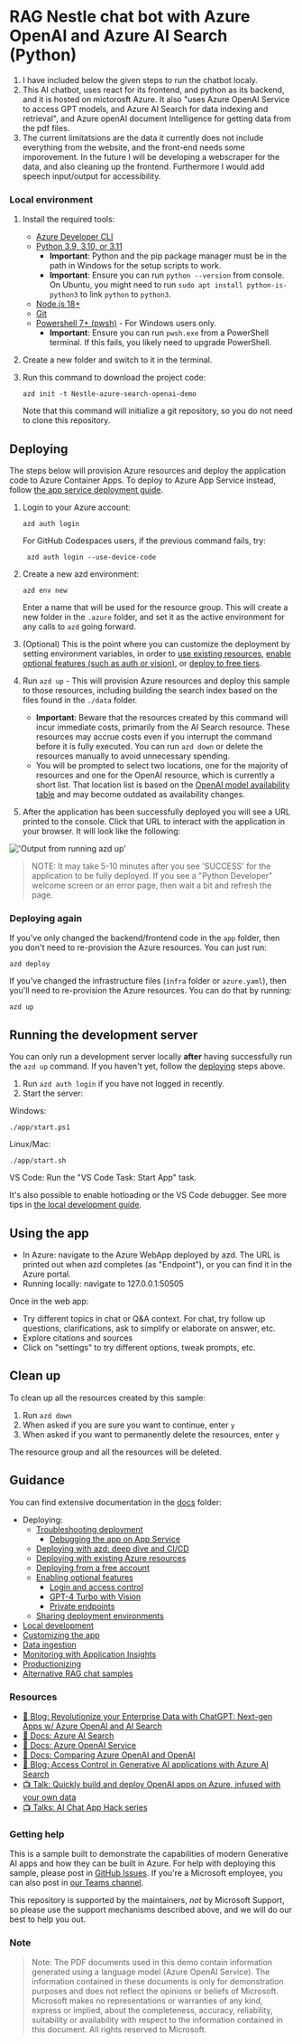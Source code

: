 <!--
---
name: RAG chat app with your data (Python)
description: Chat with your domain data using Azure OpenAI and Azure AI Search.
languages:
- python
- typescript
- bicep
- azdeveloper
products:
- azure-openai
- azure-cognitive-search
- azure-app-service
- azure
page_type: sample
urlFragment: azure-search-openai-demo
---
-->

# RAG Nestle chat bot with Azure OpenAI and Azure AI Search (Python)

1. I have included below the given steps to run the chatbot localy.
2. This AI chatbot, uses react for its frontend, and python as its backend, and it is hosted on mictorosft Azure. It also "uses Azure OpenAI Service to access GPT models, and Azure AI Search for data indexing and retrieval", and Azure openAI document Intelligence for getting data from the pdf files.
3. The current limitatsions are the data it currently does not include everything from the website, and the front-end needs some imporovement. In the future I will be developing a webscraper for the data, and also cleaning up the frontend. Furthermore I would add speech input/output for accessibility.


### Local environment

1. Install the required tools:

    - [Azure Developer CLI](https://aka.ms/azure-dev/install)
    - [Python 3.9, 3.10, or 3.11](https://www.python.org/downloads/)
      - **Important**: Python and the pip package manager must be in the path in Windows for the setup scripts to work.
      - **Important**: Ensure you can run `python --version` from console. On Ubuntu, you might need to run `sudo apt install python-is-python3` to link `python` to `python3`.
    - [Node.js 18+](https://nodejs.org/download/)
    - [Git](https://git-scm.com/downloads)
    - [Powershell 7+ (pwsh)](https://github.com/powershell/powershell) - For Windows users only.
      - **Important**: Ensure you can run `pwsh.exe` from a PowerShell terminal. If this fails, you likely need to upgrade PowerShell.

2. Create a new folder and switch to it in the terminal.
3. Run this command to download the project code:

    ```shell
    azd init -t Nestle-azure-search-openai-demo
    ```

    Note that this command will initialize a git repository, so you do not need to clone this repository.

## Deploying

The steps below will provision Azure resources and deploy the application code to Azure Container Apps. To deploy to Azure App Service instead, follow [the app service deployment guide](docs/azure_app_service.md).

1. Login to your Azure account:

    ```shell
    azd auth login
    ```

    For GitHub Codespaces users, if the previous command fails, try:

   ```shell
    azd auth login --use-device-code
    ```

1. Create a new azd environment:

    ```shell
    azd env new
    ```

    Enter a name that will be used for the resource group.
    This will create a new folder in the `.azure` folder, and set it as the active environment for any calls to `azd` going forward.
1. (Optional) This is the point where you can customize the deployment by setting environment variables, in order to [use existing resources](docs/deploy_existing.md), [enable optional features (such as auth or vision)](docs/deploy_features.md), or [deploy to free tiers](docs/deploy_lowcost.md).
1. Run `azd up` - This will provision Azure resources and deploy this sample to those resources, including building the search index based on the files found in the `./data` folder.
    - **Important**: Beware that the resources created by this command will incur immediate costs, primarily from the AI Search resource. These resources may accrue costs even if you interrupt the command before it is fully executed. You can run `azd down` or delete the resources manually to avoid unnecessary spending.
    - You will be prompted to select two locations, one for the majority of resources and one for the OpenAI resource, which is currently a short list. That location list is based on the [OpenAI model availability table](https://learn.microsoft.com/azure/cognitive-services/openai/concepts/models#model-summary-table-and-region-availability) and may become outdated as availability changes.
1. After the application has been successfully deployed you will see a URL printed to the console.  Click that URL to interact with the application in your browser.
It will look like the following:

!['Output from running azd up'](docs/images/endpoint.png)

> NOTE: It may take 5-10 minutes after you see 'SUCCESS' for the application to be fully deployed. If you see a "Python Developer" welcome screen or an error page, then wait a bit and refresh the page.

### Deploying again

If you've only changed the backend/frontend code in the `app` folder, then you don't need to re-provision the Azure resources. You can just run:

```shell
azd deploy
```

If you've changed the infrastructure files (`infra` folder or `azure.yaml`), then you'll need to re-provision the Azure resources. You can do that by running:

```shell
azd up
```

## Running the development server

You can only run a development server locally **after** having successfully run the `azd up` command. If you haven't yet, follow the [deploying](#deploying) steps above.

1. Run `azd auth login` if you have not logged in recently.
2. Start the server:

  Windows:

  ```shell
  ./app/start.ps1
  ```

  Linux/Mac:

  ```shell
  ./app/start.sh
  ```

  VS Code: Run the "VS Code Task: Start App" task.

It's also possible to enable hotloading or the VS Code debugger.
See more tips in [the local development guide](docs/localdev.md).

## Using the app

- In Azure: navigate to the Azure WebApp deployed by azd. The URL is printed out when azd completes (as "Endpoint"), or you can find it in the Azure portal.
- Running locally: navigate to 127.0.0.1:50505

Once in the web app:

- Try different topics in chat or Q&A context. For chat, try follow up questions, clarifications, ask to simplify or elaborate on answer, etc.
- Explore citations and sources
- Click on "settings" to try different options, tweak prompts, etc.

## Clean up

To clean up all the resources created by this sample:

1. Run `azd down`
2. When asked if you are sure you want to continue, enter `y`
3. When asked if you want to permanently delete the resources, enter `y`

The resource group and all the resources will be deleted.

## Guidance

You can find extensive documentation in the [docs](docs/README.md) folder:

- Deploying:
  - [Troubleshooting deployment](docs/deploy_troubleshooting.md)
    - [Debugging the app on App Service](docs/appservice.md)
  - [Deploying with azd: deep dive and CI/CD](docs/azd.md)
  - [Deploying with existing Azure resources](docs/deploy_existing.md)
  - [Deploying from a free account](docs/deploy_lowcost.md)
  - [Enabling optional features](docs/deploy_features.md)
    - [Login and access control](docs/login_and_acl.md)
    - [GPT-4 Turbo with Vision](docs/gpt4v.md)
    - [Private endpoints](docs/deploy_private.md)
  - [Sharing deployment environments](docs/sharing_environments.md)
- [Local development](docs/localdev.md)
- [Customizing the app](docs/customization.md)
- [Data ingestion](docs/data_ingestion.md)
- [Monitoring with Application Insights](docs/monitoring.md)
- [Productionizing](docs/productionizing.md)
- [Alternative RAG chat samples](docs/other_samples.md)

### Resources

- [📖 Blog: Revolutionize your Enterprise Data with ChatGPT: Next-gen Apps w/ Azure OpenAI and AI Search](https://techcommunity.microsoft.com/blog/azure-ai-services-blog/revolutionize-your-enterprise-data-with-chatgpt-next-gen-apps-w-azure-openai-and/3762087)
- [📖 Docs: Azure AI Search](https://learn.microsoft.com/azure/search/search-what-is-azure-search)
- [📖 Docs: Azure OpenAI Service](https://learn.microsoft.com/azure/cognitive-services/openai/overview)
- [📖 Docs: Comparing Azure OpenAI and OpenAI](https://learn.microsoft.com/azure/cognitive-services/openai/overview#comparing-azure-openai-and-openai/)
- [📖 Blog: Access Control in Generative AI applications with Azure AI Search](https://techcommunity.microsoft.com/blog/azure-ai-services-blog/access-control-in-generative-ai-applications-with-azure-ai-search/3956408)
- [📺 Talk: Quickly build and deploy OpenAI apps on Azure, infused with your own data](https://www.youtube.com/watch?v=j8i-OM5kwiY)
- [📺 Talks: AI Chat App Hack series](https://www.youtube.com/playlist?list=PL5lwDBUC0ag6_dGZst5m3G72ewfwXLcXV)

### Getting help

This is a sample built to demonstrate the capabilities of modern Generative AI apps and how they can be built in Azure.
For help with deploying this sample, please post in [GitHub Issues](/issues). If you're a Microsoft employee, you can also post in [our Teams channel](https://aka.ms/azai-python-help).

This repository is supported by the maintainers, _not_ by Microsoft Support,
so please use the support mechanisms described above, and we will do our best to help you out.

### Note

>Note: The PDF documents used in this demo contain information generated using a language model (Azure OpenAI Service). The information contained in these documents is only for demonstration purposes and does not reflect the opinions or beliefs of Microsoft. Microsoft makes no representations or warranties of any kind, express or implied, about the completeness, accuracy, reliability, suitability or availability with respect to the information contained in this document. All rights reserved to Microsoft.
